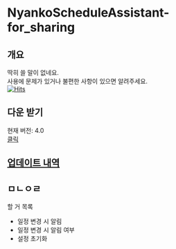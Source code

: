 # NyankoScheduleAssistant-for_sharing



## 개요
딱히 쓸 말이 없네요.\
사용에 문제가 있거나 불편한 사항이 있으면 알려주세요.\
[![Hits](https://hits.seeyoufarm.com/api/count/incr/badge.svg?url=https%3A%2F%2Fgithub.com%2Fegg16496%2FNyankoScheduleAssistant-for_sharing&count_bg=%2379C83D&title_bg=%23555555&icon=&icon_color=%23E7E7E7&title=hits&edge_flat=false)](https://hits.seeyoufarm.com)
## 다운 받기
현재 버전: 4.0\
[클릭](https://github.com/egg16496/NyankoScheduleAssistant-for_sharing/blob/main/app-release.apk?raw=true "다운로드")

## [업데이트 내역](https://github.com/egg16496/NyankoScheduleAssistant-for_sharing/blob/main/updateHistory.md)

## ㅁㄴㅇㄹ
할 거 목록
* 일정 변경 시 알림
* 일정 변경 시 알림 여부
* 설정 초기화
